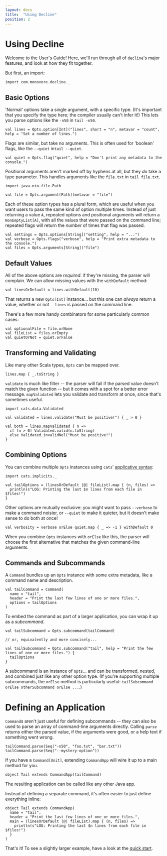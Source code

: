 ```yaml
---
layout: docs
title:  "Using Decline"
position: 2
---
```


# Using Decline

Welcome to the User's Guide!
Here, we'll run through all of `decline`'s major features, and look at how they fit together.

But first, an import:

```tut:silent
import com.monovore.decline._
```

## Basic Options

'Normal' options take a single argument, with a specific type.
(It's important that you specify the type here;
the compiler usually can't infer it!)
This lets you parse options like the `-n50` in `tail -n50`.

```tut:book
val lines = Opts.option[Int]("lines", short = "n", metavar = "count", help = "Set a number of lines.")
```

Flags are similar, but take no arguments.
This is often used for 'boolean' flags,
like the `--quiet` in`tail --quiet`.

```tut:book
val quiet = Opts.flag("quiet", help = "Don't print any metadata to the console.")
```

Positional arguments aren't marked off by hyphens at all,
but they _do_ take a type parameter.
This handles arguments like the `file.txt` in `tail file.txt`.

```tut:book
import java.nio.file.Path

val file = Opts.argument[Path](metavar = "file")
```

Each of these option types has a plural form,
which are useful when you want users to pass the same kind of option multiple times.
Instead of just returning a value `A`,
repeated options and positional arguments will return a `NonEmptyList[A]`,
with all the values that were passed on the command line;
repeated flags will return the _number_ of times that flag was passed.

```tut:book
val settings = Opts.options[String]("setting", help = "...")
val verbose = Opts.flags("verbose", help = "Print extra metadata to the console.")
val files = Opts.arguments[String]("file")
```

## Default Values

All of the above options are _required_: if they're missing, the parser will complain.
We can allow missing values with the `withDefault` method:

```tut:book
val linesOrDefault = lines.withDefault(10)
```

That returns a new `Opts[Int]` instance...
but this one can _always_ return a value,
whether or not `--lines` is passed on the command line.

There's a few more handy combinators for some particularly common cases:

```tut:book
val optionalFile = file.orNone
val fileList = files.orEmpty
val quietOrNot = quiet.orFalse
```

## Transforming and Validating

Like many other Scala types, `Opts` can be mapped over.

```tut:book
lines.map { _.toString }
```

`validate` is much like filter --
the parser will fail if the parsed value doesn't match the given function --
but it comes with a spot for a better error message.
`mapValidated` lets you validate and transform at once, since that's sometimes useful.

```tut:book
import cats.data.Validated

val validated = lines.validate("Must be positive!") { _ > 0 }

val both = lines.mapValidated { n =>
  if (n > 0) Validated.valid(n.toString)
  else Validated.invalidNel("Must be positive!")
}
```

## Combining Options

You can combine multiple `Opts` instances
using `cats`' [applicative syntax](http://typelevel.org/cats/typeclasses/apply.html#apply-builder-syntax):

```tut:book
import cats.implicits._

val tailOptions = (linesOrDefault |@| fileList).map { (n, files) =>
  println(s"LOG: Printing the last $n lines from each file in $files!")
}
```

Other options are mutually exclusive:
you might want to pass `--verbose` to make a command noisier,
or `--quiet` to make it quieter,
but it doesn't make sense to do both at once!

```tut:book
val verbosity = verbose orElse quiet.map { _ => -1 } withDefault 0
```

When you combine `Opts` instances with `orElse` like this,
the parser will choose the first alternative
that matches the given command-line arguments.

## Commands and Subcommands

A `Command` bundles up an `Opts` instance with some extra metadata,
like a command name and description.

```tut:book
val tailCommand = Command(
  name = "tail",
  header = "Print the last few lines of one or more files.",
  options = tailOptions
)
```

To embed the command as part of a larger application,
you can wrap it up as a _subcommand_.

```tut:book
val tailSubcommand = Opts.subcommand(tailCommand)

// or, equivalently and more concisely...

val tailSubcommand = Opts.subcommand("tail", help = "Print the few lines of one or more files.") {
  tailOptions
}
```

A subcommand is an instance of `Opts`...
and can be transformed, nested, and combined just like any other option type.
(If you're supporting multiple subcommands,
the `orElse` method is particularly useful:
`tailSubcommand orElse otherSubcommand orElse ...`.)

# Defining an Application

`Command`s aren't just useful for defining subcommands --
they can also be used to parse an array of command-line arguments directly.
Calling `parse` returns either the parsed value, if the arguments were good,
or a help text if something went wrong.

```tut:book
tailCommand.parse(Seq("-n50", "foo.txt", "bar.txt"))
tailCommand.parse(Seq("--mystery-option"))
```

If you have a `Command[Unit]`,
extending `CommandApp` will wire it up to a main method for you.

```tut:book
object Tail extends CommandApp(tailCommand)
```

The resulting application can be called like any other Java app.

Instead of defining a separate command,
it's often easier to just define everything inline:

```tut:book
object Tail extends CommandApp(
  name = "tail",
  header = "Print the last few lines of one or more files.",
  main = (linesOrDefault |@| fileList).map { (n, files) =>
    println(s"LOG: Printing the last $n lines from each file in $files!")
  }
)
```

That's it!
To see a slightly larger example,
have a look at the [quick start](./).